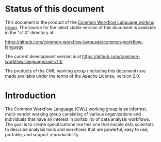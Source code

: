 # Status of this document

This document is the product of the [Common Workflow Language working
group](https://www.commonwl.org/).  The
source for the latest stable version of this document is available in the "v1.0" directory at

https://github.com/common-workflow-language/common-workflow-language

The current development version is at https://github.com/common-workflow-language/cwl-v1.1/

The products of the CWL working group (including this document) are made available
under the terms of the Apache License, version 2.0.

<!--ToC-->

# Introduction

The Common Workflow Language (CWL) working group is an informal, multi-vendor
working group consisting of various organizations and individuals that have an
interest in portability of data analysis workflows.  The goal is to create
specifications like this one that enable data scientists to describe analysis
tools and workflows that are powerful, easy to use, portable, and support
reproducibility.
